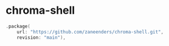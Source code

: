 # chroma-shell

```swift 
.package(
    url: "https://github.com/zaneenders/chroma-shell.git",
    revision: "main"),
```